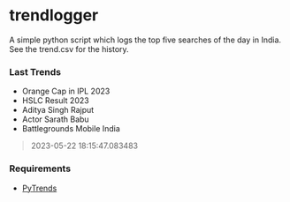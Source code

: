 # trendlogger
A simple python script which logs the top five searches of the day in India.<br>See the trend.csv for the history.<br>

<!-- Last Trends -->
### Last Trends
* Orange Cap in IPL 2023
* HSLC Result 2023
* Aditya Singh Rajput
* Actor Sarath Babu
* Battlegrounds Mobile India
> 2023-05-22 18:15:47.083483

<!-- Requirements -->
### Requirements
* [PyTrends](https://github.com/dreyco676/pytrends)
